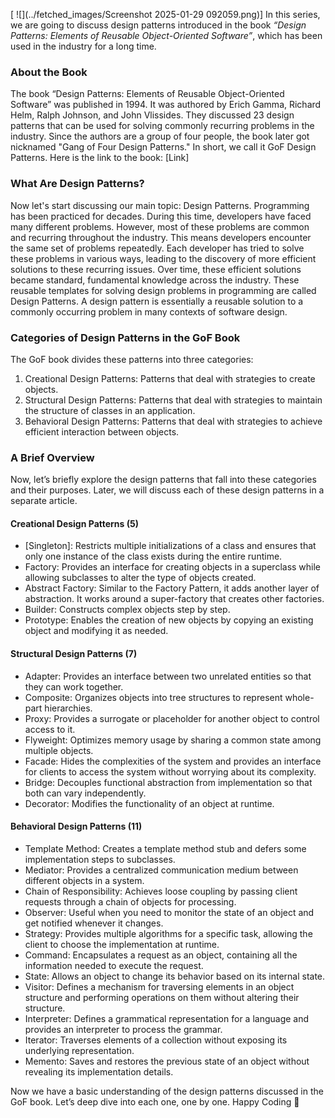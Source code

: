 [
![](../fetched_images/Screenshot 2025-01-29 092059.png)]
In this series, we are going to discuss design patterns introduced in the book *“Design Patterns: Elements of Reusable Object\-Oriented Software”*, which has been used in the industry for a long time.
### About the Book
The book “Design Patterns: Elements of Reusable Object\-Oriented Software” was published in 1994. It was authored by Erich Gamma, Richard Helm, Ralph Johnson, and John Vlissides. They discussed 23 design patterns that can be used for solving commonly recurring problems in the industry. Since the authors are a group of four people, the book later got nicknamed "Gang of Four Design Patterns." In short, we call it GoF Design Patterns.
Here is the link to the book: [Link]
### What Are Design Patterns?
Now let's start discussing our main topic: Design Patterns. Programming has been practiced for decades. During this time, developers have faced many different problems. However, most of these problems are common and recurring throughout the industry. This means developers encounter the same set of problems repeatedly.
Each developer has tried to solve these problems in various ways, leading to the discovery of more efficient solutions to these recurring issues. Over time, these efficient solutions became standard, fundamental knowledge across the industry.
These reusable templates for solving design problems in programming are called Design Patterns. A design pattern is essentially a reusable solution to a commonly occurring problem in many contexts of software design.
### Categories of Design Patterns in the GoF Book
The GoF book divides these patterns into three categories:
1. Creational Design Patterns: Patterns that deal with strategies to create objects.
2. Structural Design Patterns: Patterns that deal with strategies to maintain the structure of classes in an application.
3. Behavioral Design Patterns: Patterns that deal with strategies to achieve efficient interaction between objects.

### A Brief Overview
Now, let’s briefly explore the design patterns that fall into these categories and their purposes. Later, we will discuss each of these design patterns in a separate article.
#### Creational Design Patterns \(5\)
* [Singleton]: Restricts multiple initializations of a class and ensures that only one instance of the class exists during the entire runtime.
* Factory: Provides an interface for creating objects in a superclass while allowing subclasses to alter the type of objects created.
* Abstract Factory: Similar to the Factory Pattern, it adds another layer of abstraction. It works around a super\-factory that creates other factories.
* Builder: Constructs complex objects step by step.
* Prototype: Enables the creation of new objects by copying an existing object and modifying it as needed.

#### Structural Design Patterns \(7\)
* Adapter: Provides an interface between two unrelated entities so that they can work together.
* Composite: Organizes objects into tree structures to represent whole\-part hierarchies.
* Proxy: Provides a surrogate or placeholder for another object to control access to it.
* Flyweight: Optimizes memory usage by sharing a common state among multiple objects.
* Facade: Hides the complexities of the system and provides an interface for clients to access the system without worrying about its complexity.
* Bridge: Decouples functional abstraction from implementation so that both can vary independently.
* Decorator: Modifies the functionality of an object at runtime.

#### Behavioral Design Patterns \(11\)
* Template Method: Creates a template method stub and defers some implementation steps to subclasses.
* Mediator: Provides a centralized communication medium between different objects in a system.
* Chain of Responsibility: Achieves loose coupling by passing client requests through a chain of objects for processing.
* Observer: Useful when you need to monitor the state of an object and get notified whenever it changes.
* Strategy: Provides multiple algorithms for a specific task, allowing the client to choose the implementation at runtime.
* Command: Encapsulates a request as an object, containing all the information needed to execute the request.
* State: Allows an object to change its behavior based on its internal state.
* Visitor: Defines a mechanism for traversing elements in an object structure and performing operations on them without altering their structure.
* Interpreter: Defines a grammatical representation for a language and provides an interpreter to process the grammar.
* Iterator: Traverses elements of a collection without exposing its underlying representation.
* Memento: Saves and restores the previous state of an object without revealing its implementation details.

Now we have a basic understanding of the design patterns discussed in the GoF book. Let’s deep dive into each one, one by one.
Happy Coding 🙌